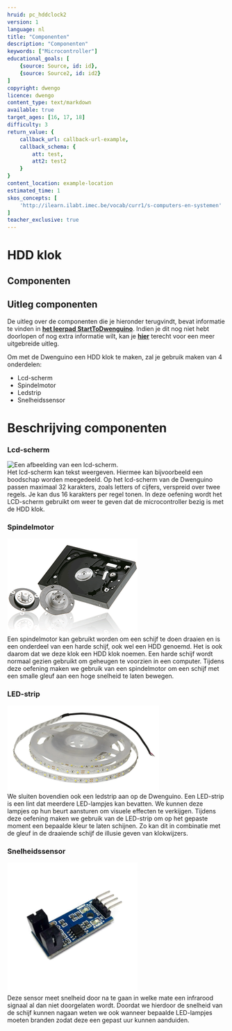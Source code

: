 ```yaml
---
hruid: pc_hddclock2
version: 1
language: nl
title: "Componenten"
description: "Componenten"
keywords: ["Microcontroller"]
educational_goals: [
    {source: Source, id: id}, 
    {source: Source2, id: id2}
]
copyright: dwengo
licence: dwengo
content_type: text/markdown
available: true
target_ages: [16, 17, 18]
difficulty: 3
return_value: {
    callback_url: callback-url-example,
    callback_schema: {
        att: test,
        att2: test2
    }
}
content_location: example-location
estimated_time: 1
skos_concepts: [
    'http://ilearn.ilabt.imec.be/vocab/curr1/s-computers-en-systemen'
]
teacher_exclusive: true
---
```


# HDD klok

## Componenten

<div class="dwengo-content important">
<h2 class="title">Uitleg componenten</h2>
<div class="content">
De uitleg over de componenten die je hieronder terugvindt, bevat informatie te vinden in <a href="/learning-path.html?hruid=pc_starttodwenguino&language=nl&te=true"><strong>het leerpad StartToDwenguino</strong></a>. Indien je dit nog niet hebt doorlopen of nog extra informatie wilt, kan je <a href="/learning-path.html?hruid=pc_starttodwenguino&language=nl&te=true"><strong>hier</strong></a> terecht voor een meer uitgebreide uitleg.  
</div>
</div>


Om met de Dwenguino een HDD klok te maken, zal je gebruik maken van 4 onderdelen:

- Lcd-scherm
- Spindelmotor
- Ledstrip
- Snelheidssensor

<div class="dwengo_content fiche">
    <h1 class="title">Beschrijving componenten</h1>
    <div class="items">
        <div class="info_item item">
            <h3 class="info_item_title">Lcd-scherm</h3>
            <p class="info_item_content">    
            <img src="embed/dwenguino_lcd.png" alt="Een afbeelding van een lcd-scherm." title="Een afbeelding van een lcd-scherm."></img><br>
            Het lcd-scherm kan tekst weergeven. Hiermee kan bijvoorbeeld een boodschap worden meegedeeld.
            Op het lcd-scherm van de Dwenguino passen maximaal 32 karakters, zoals letters of cijfers, verspreid over twee regels. Je kan dus 16 karakters per regel tonen. 
            In deze oefening wordt het LCD-scherm gebruikt om weer te geven dat de microcontroller bezig is met de HDD klok. 
            </p>
        </div>
        <div class="info_item item">
            <h3 class="info_item_title">Spindelmotor</h3>
            <p class="info_item_content">
            <img src="embed/spindlemotor.gif" alt="Een afbeelding van een spindelmotor." title="Een afbeelding van een spindelmotor."></img><br>
            Een spindelmotor kan gebruikt worden om een schijf te doen draaien en is een onderdeel van een harde schijf, ook wel een HDD genoemd. Het is ook daarom dat we deze klok een HDD klok noemen. Een harde schijf wordt normaal gezien gebruikt om geheugen te voorzien in een computer.  
            Tijdens deze oefening maken we gebruik van een spindelmotor om een schijf met een smalle gleuf aan een hoge snelheid te laten bewegen.
            </p>
        </div>
        <div class="info_item item">
            <h3 class="info_item_title">LED-strip</h3>
            <p class="info_item_content">
            <img src="embed/LEDstrip.png" alt="Een afbeelding van een LED-strip." title="Een afbeelding van een LED-strip."></img><br>
            We sluiten bovendien ook een ledstrip aan op de Dwenguino. Een LED-strip is een lint dat meerdere LED-lampjes kan bevatten. We kunnen deze lampjes op hun beurt aansturen om visuele effecten te verkijgen. 
            Tijdens deze oefening maken we gebruik van de LED-strip om op het gepaste moment een bepaalde kleur te laten schijnen. Zo kan dit in combinatie met de gleuf in de draaiende schijf de illusie geven van klokwijzers.
            </p>
        </div>
        <div class="info_item item">
            <h3 class="info_item_title">Snelheidssensor</h3>
            <p class="info_item_content">
            <img src="embed/snelheidssensor.png" alt="Een afbeelding van een snelheidssensor." title="Een afbeelding van een snelheidssensor."></img><br>
                Deze sensor meet snelheid door na te gaan in welke mate een infrarood signaal al dan niet doorgelaten wordt. Doordat we hierdoor de snelheid van de schijf kunnen nagaan weten we ook wanneer bepaalde LED-lampjes moeten branden zodat deze een gepast uur kunnen aanduiden. 
            </p>
        </div>
    </div>
</div>

